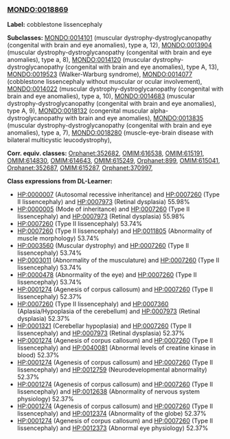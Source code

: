 
### [MONDO:0018869](http://purl.obolibrary.org/obo/MONDO_0018869)
**Label:** cobblestone lissencephaly

**Subclasses:** [MONDO:0014101](http://purl.obolibrary.org/obo/MONDO_0014101) (muscular dystrophy-dystroglycanopathy (congenital with brain and eye anomalies), type a, 12), [MONDO:0013904](http://purl.obolibrary.org/obo/MONDO_0013904) (muscular dystrophy-dystroglycanopathy (congenital with brain and eye anomalies), type a, 8), [MONDO:0014120](http://purl.obolibrary.org/obo/MONDO_0014120) (muscular dystrophy-dystroglycanopathy (congenital with brain and eye anomalies), type A, 13), [MONDO:0019523](http://purl.obolibrary.org/obo/MONDO_0019523) (Walker-Warburg syndrome), [MONDO:0014077](http://purl.obolibrary.org/obo/MONDO_0014077) (cobblestone lissencephaly without muscular or ocular involvement), [MONDO:0014022](http://purl.obolibrary.org/obo/MONDO_0014022) (muscular dystrophy-dystroglycanopathy (congenital with brain and eye anomalies), type a, 10), [MONDO:0014683](http://purl.obolibrary.org/obo/MONDO_0014683) (muscular dystrophy-dystroglycanopathy (congenital with brain and eye anomalies), type A, 9), [MONDO:0018132](http://purl.obolibrary.org/obo/MONDO_0018132) (congenital muscular alpha-dystroglycanopathy with brain and eye anomalies), [MONDO:0013835](http://purl.obolibrary.org/obo/MONDO_0013835) (muscular dystrophy-dystroglycanopathy (congenital with brain and eye anomalies), type a, 7), [MONDO:0018280](http://purl.obolibrary.org/obo/MONDO_0018280) (muscle-eye-brain disease with bilateral multicystic leucodystrophy), 

**Corr. equiv. classes:** [Orphanet:352682](http://www.orpha.net/ORDO/Orphanet_352682), [OMIM:616538](http://purl.obolibrary.org/obo/OMIM_616538), [OMIM:615191](http://purl.obolibrary.org/obo/OMIM_615191), [OMIM:614830](http://purl.obolibrary.org/obo/OMIM_614830), [OMIM:614643](http://purl.obolibrary.org/obo/OMIM_614643), [OMIM:615249](http://purl.obolibrary.org/obo/OMIM_615249), [Orphanet:899](http://www.orpha.net/ORDO/Orphanet_899), [OMIM:615041](http://purl.obolibrary.org/obo/OMIM_615041), [Orphanet:352687](http://www.orpha.net/ORDO/Orphanet_352687), [OMIM:615287](http://purl.obolibrary.org/obo/OMIM_615287), [Orphanet:370997](http://www.orpha.net/ORDO/Orphanet_370997), 

**Class expressions from DL-Learner:**

- [HP:0000007](http://purl.obolibrary.org/obo/HP_0000007) (Autosomal recessive inheritance) and [HP:0007260](http://purl.obolibrary.org/obo/HP_0007260) (Type II lissencephaly) and [HP:0007973](http://purl.obolibrary.org/obo/HP_0007973) (Retinal dysplasia) 55.98%
- [HP:0000005](http://purl.obolibrary.org/obo/HP_0000005) (Mode of inheritance) and [HP:0007260](http://purl.obolibrary.org/obo/HP_0007260) (Type II lissencephaly) and [HP:0007973](http://purl.obolibrary.org/obo/HP_0007973) (Retinal dysplasia) 55.98%
- [HP:0007260](http://purl.obolibrary.org/obo/HP_0007260) (Type II lissencephaly) 53.74%
- [HP:0007260](http://purl.obolibrary.org/obo/HP_0007260) (Type II lissencephaly) and [HP:0011805](http://purl.obolibrary.org/obo/HP_0011805) (Abnormality of muscle morphology) 53.74%
- [HP:0003560](http://purl.obolibrary.org/obo/HP_0003560) (Muscular dystrophy) and [HP:0007260](http://purl.obolibrary.org/obo/HP_0007260) (Type II lissencephaly) 53.74%
- [HP:0003011](http://purl.obolibrary.org/obo/HP_0003011) (Abnormality of the musculature) and [HP:0007260](http://purl.obolibrary.org/obo/HP_0007260) (Type II lissencephaly) 53.74%
- [HP:0000478](http://purl.obolibrary.org/obo/HP_0000478) (Abnormality of the eye) and [HP:0007260](http://purl.obolibrary.org/obo/HP_0007260) (Type II lissencephaly) 53.74%
- [HP:0001274](http://purl.obolibrary.org/obo/HP_0001274) (Agenesis of corpus callosum) and [HP:0007260](http://purl.obolibrary.org/obo/HP_0007260) (Type II lissencephaly) 52.37%
- [HP:0007260](http://purl.obolibrary.org/obo/HP_0007260) (Type II lissencephaly) and [HP:0007360](http://purl.obolibrary.org/obo/HP_0007360) (Aplasia/Hypoplasia of the cerebellum) and [HP:0007973](http://purl.obolibrary.org/obo/HP_0007973) (Retinal dysplasia) 52.37%
- [HP:0001321](http://purl.obolibrary.org/obo/HP_0001321) (Cerebellar hypoplasia) and [HP:0007260](http://purl.obolibrary.org/obo/HP_0007260) (Type II lissencephaly) and [HP:0007973](http://purl.obolibrary.org/obo/HP_0007973) (Retinal dysplasia) 52.37%
- [HP:0001274](http://purl.obolibrary.org/obo/HP_0001274) (Agenesis of corpus callosum) and [HP:0007260](http://purl.obolibrary.org/obo/HP_0007260) (Type II lissencephaly) and [HP:0040081](http://purl.obolibrary.org/obo/HP_0040081) (Abnormal levels of creatine kinase in blood) 52.37%
- [HP:0001274](http://purl.obolibrary.org/obo/HP_0001274) (Agenesis of corpus callosum) and [HP:0007260](http://purl.obolibrary.org/obo/HP_0007260) (Type II lissencephaly) and [HP:0012759](http://purl.obolibrary.org/obo/HP_0012759) (Neurodevelopmental abnormality) 52.37%
- [HP:0001274](http://purl.obolibrary.org/obo/HP_0001274) (Agenesis of corpus callosum) and [HP:0007260](http://purl.obolibrary.org/obo/HP_0007260) (Type II lissencephaly) and [HP:0012638](http://purl.obolibrary.org/obo/HP_0012638) (Abnormality of nervous system physiology) 52.37%
- [HP:0001274](http://purl.obolibrary.org/obo/HP_0001274) (Agenesis of corpus callosum) and [HP:0007260](http://purl.obolibrary.org/obo/HP_0007260) (Type II lissencephaly) and [HP:0012374](http://purl.obolibrary.org/obo/HP_0012374) (Abnormality of the globe) 52.37%
- [HP:0001274](http://purl.obolibrary.org/obo/HP_0001274) (Agenesis of corpus callosum) and [HP:0007260](http://purl.obolibrary.org/obo/HP_0007260) (Type II lissencephaly) and [HP:0012373](http://purl.obolibrary.org/obo/HP_0012373) (Abnormal eye physiology) 52.37%


